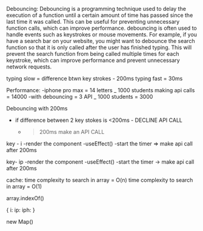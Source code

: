 Debouncing:
Debouncing is a programming technique used to delay the execution of a function until a certain amount of time has passed since the last time it was called. This can be useful for preventing unnecessary function calls, which can improve performance.
debouncing is often used to handle events such as keystrokes or mouse movements. For example, if you have a search bar on your website, you might want to debounce the search function so that it is only called after the user has finished typing.
This will prevent the search function from being called multiple times for each keystroke, which can improve performance and prevent unnecessary network requests.

typing slow = difference btwn key strokes - 200ms
typing fast = 30ms

Performance:
-iphone pro max = 14 letters _ 1000 students making api calls = 14000
-with debouncing = 3 API _ 1000 students = 3000

Debouncing with 200ms

- if difference between 2 key stokes is <200ms - DECLINE API CALL
  - > 200ms make an API CALL

key - i
-render the component
-useEffect()
-start the timer => make api call after 200ms

key- ip
-render the component
-useEffect()
-start the timer -> make api call after 200ms

cache:
time complexity to search in array = O(n)
time complexity to search in array = O(1)

array.indexOf()

{
i:
ip:
iph:
}

new Map()
